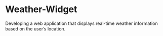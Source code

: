 # Weather-Widget
 Developing a web application that displays real-time weather information based on the user’s location.
